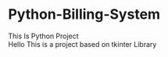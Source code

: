 # Python-Billing-System
This Is Python Project 
<br>
Hello This is a project based on tkinter Library

